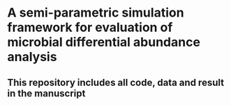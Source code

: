 # A semi-parametric simulation framework for evaluation of microbial differential abundance analysis
## This repository includes all code, data and result in the manuscript
